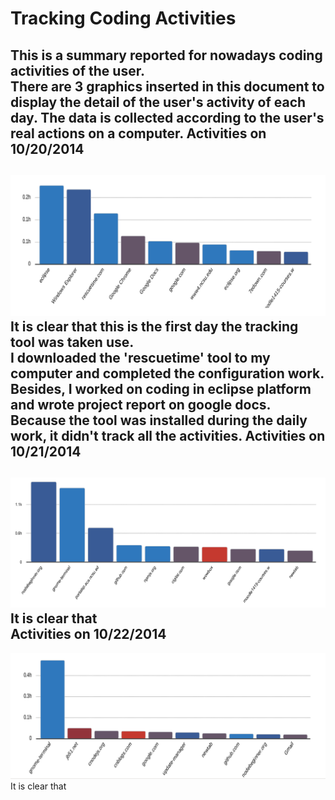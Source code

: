 Tracking Coding Activities
=============================
This is a summary reported for nowadays coding activities of the user. <br>
There are 3 graphics inserted in this document to display the detail of the user's activity of each day. The data is collected according to the user's real actions on a computer. 
Activities on 10/20/2014
-----------------------------
![](https://github.com/WenjingGong/csc-510-rescue-time/raw/master/10-20.png)
It is clear that this is the first day the tracking tool was taken use. <br>
I downloaded the 'rescuetime' tool to my computer and completed the configuration work. Besides, I worked on coding in eclipse platform and wrote project report on google docs. Because the tool was installed during the daily work, it didn't track all the activities.
Activities on 10/21/2014
-----------------------------
![](https://github.com/WenjingGong/csc-510-rescue-time/raw/master/10-21.png)
It is clear that <br>
Activities on 10/22/2014
----------------------------
![](https://github.com/WenjingGong/csc-510-rescue-time/raw/master/10-22.png)
It is clear that <br>
